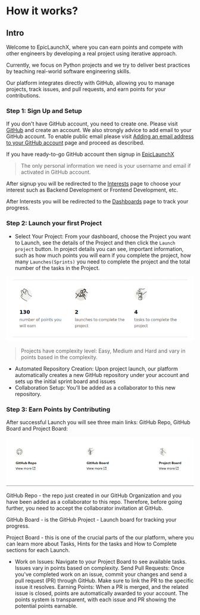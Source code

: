 # How it works?

## Intro

Welcome to EpicLaunchX, where you can earn points and compete with other engineers by developing a real project using iterative approach.

Currently, we focus on Python projects and we try to deliver best practices by teaching real-world software engineering skills.

Our platform integrates directly with GitHub, allowing you to manage projects, track issues, and pull requests, and earn points for your contributions.



### Step 1: Sign Up and Setup

If you don't have GitHub account, you need to create one. Please visit [GitHub](https://github.com/signup) and create an account.
We also strongly advice to add email to your GitHub account. To enable public email please visit [Adding an email address to your GitHub account](https://docs.github.com/en/account-and-profile/setting-up-and-managing-your-personal-account-on-github/managing-email-preferences/adding-an-email-address-to-your-github-account) page and proceed as described.

If you have ready-to-go GitHub account then signup in [EpicLaunchX](https://beta.epiclaunchx.io/accounts/signup/)

> The only personal information we need is your username and email if activated in GitHub account.

After signup you will be redirected to the [Interests](https://beta.epiclaunchx.io/interests/) page to choose your interest such as Backend Development or Frontend Development, etc.

After Interests you will be redirected to the [Dashboards](https://beta.epiclaunchx.io/dashboard/) page to track your progress.


### Step 2: Launch your first Project

* Select Your Project: From your dashboard, choose the Project you want to Launch, see the details of the Project and then click the `Launch project` button.
In project details you can see, important information, such as how much points you will earn if you complete the project, how many `Launches(Sprints)` you need to complete the project and the total number of the tasks in the Project.

![Project Details](assets/project_details.png)

> Projects have complexity level: Easy, Medium and Hard and vary in points based in the complexity.

* Automated Repository Creation: Upon project launch, our platform automatically creates a new GitHub repository under your account and sets up the initial sprint board and issues
* Collaboration Setup: You'll be added as a collaborator to this new repository.

### Step 3: Earn Points by Contributing

After successful Launch you will see three main links: GitHub Repo, GitHub Board and Project Board:

![Launch Success](assets/launch_success.png)

GitHub Repo - the repo just created in our GitHub Organization and you have been added as a collaborator to this repo. 
Therefore, before going further, you need to accept the collaborator invitation at GitHub.

GitHub Board - is the GitHub Project - Launch board for tracking your progress.

Project Board - this is one of the crucial parts of the our platform, where you can learn more about Tasks, Hints for the tasks and How to Complete sections for each Launch.

* Work on Issues: Navigate to your Project Board to see available tasks. Issues vary in points based on complexity.
Send Pull Requests: Once you've completed work on an issue, commit your changes and send a pull request (PR) through GitHub. Make sure to link the PR to the specific issue it resolves.
Earning Points: When a PR is merged, and the related issue is closed, points are automatically awarded to your account. The points system is transparent, with each issue and PR showing the potential points earnable.